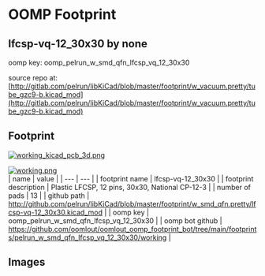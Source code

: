 # OOMP Footprint  
## lfcsp-vq-12_30x30  by none  
  
oomp key: oomp_pelrun_w_smd_qfn_lfcsp_vq_12_30x30  
  
source repo at: [http://gitlab.com/pelrun/libKiCad/blob/master/footprint/w_vacuum.pretty/tube_gzc9-b.kicad_mod](http://gitlab.com/pelrun/libKiCad/blob/master/footprint/w_vacuum.pretty/tube_gzc9-b.kicad_mod)  
## Footprint  
  
[![working_kicad_pcb_3d.png](working_kicad_pcb_3d_600.png)](working_kicad_pcb_3d.png)  
  
[![working.png](working_600.png)](working.png)  
| name | value | 
| --- | --- | 
| footprint name | lfcsp-vq-12_30x30 | 
| footprint description | Plastic LFCSP, 12 pins, 30x30, National CP-12-3 | 
| number of pads | 13 | 
| github path | http://github.com/pelrun/libKiCad/blob/master/footprint/w_smd_qfn.pretty/lfcsp-vq-12_30x30.kicad_mod | 
| oomp key | oomp_pelrun_w_smd_qfn_lfcsp_vq_12_30x30 | 
| oomp bot github | https://github.com/oomlout/oomlout_oomp_footprint_bot/tree/main/footprints/pelrun_w_smd_qfn_lfcsp_vq_12_30x30/working | 
## Images  
